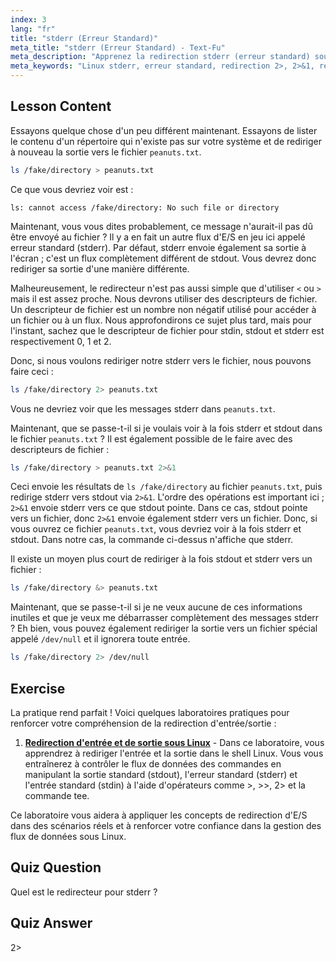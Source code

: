 ```yaml
---
index: 3
lang: "fr"
title: "stderr (Erreur Standard)"
meta_title: "stderr (Erreur Standard) - Text-Fu"
meta_description: "Apprenez la redirection stderr (erreur standard) sous Linux. Comprenez 2>, 2>&1, &> et /dev/null pour la gestion des erreurs dans Bash. Améliorez vos compétences en ligne de commande Linux !"
meta_keywords: "Linux stderr, erreur standard, redirection 2>, 2>&1, redirection &>, /dev/null, gestion des erreurs Bash, tutoriel Linux, Linux pour débutants"
---
```


## Lesson Content

Essayons quelque chose d'un peu différent maintenant. Essayons de lister le contenu d'un répertoire qui n'existe pas sur votre système et de rediriger à nouveau la sortie vers le fichier `peanuts.txt`.

```bash
ls /fake/directory > peanuts.txt
```

Ce que vous devriez voir est :

```plaintext
ls: cannot access /fake/directory: No such file or directory
```

Maintenant, vous vous dites probablement, ce message n'aurait-il pas dû être envoyé au fichier ? Il y a en fait un autre flux d'E/S en jeu ici appelé erreur standard (stderr). Par défaut, stderr envoie également sa sortie à l'écran ; c'est un flux complètement différent de stdout. Vous devrez donc rediriger sa sortie d'une manière différente.

Malheureusement, le redirecteur n'est pas aussi simple que d'utiliser `<` ou `>` mais il est assez proche. Nous devrons utiliser des descripteurs de fichier. Un descripteur de fichier est un nombre non négatif utilisé pour accéder à un fichier ou à un flux. Nous approfondirons ce sujet plus tard, mais pour l'instant, sachez que le descripteur de fichier pour stdin, stdout et stderr est respectivement 0, 1 et 2.

Donc, si nous voulons rediriger notre stderr vers le fichier, nous pouvons faire ceci :

```bash
ls /fake/directory 2> peanuts.txt
```

Vous ne devriez voir que les messages stderr dans `peanuts.txt`.

Maintenant, que se passe-t-il si je voulais voir à la fois stderr et stdout dans le fichier `peanuts.txt` ? Il est également possible de le faire avec des descripteurs de fichier :

```bash
ls /fake/directory > peanuts.txt 2>&1
```

Ceci envoie les résultats de `ls /fake/directory` au fichier `peanuts.txt`, puis redirige stderr vers stdout via `2>&1`. L'ordre des opérations est important ici ; `2>&1` envoie stderr vers ce que stdout pointe. Dans ce cas, stdout pointe vers un fichier, donc `2>&1` envoie également stderr vers un fichier. Donc, si vous ouvrez ce fichier `peanuts.txt`, vous devriez voir à la fois stderr et stdout. Dans notre cas, la commande ci-dessus n'affiche que stderr.

Il existe un moyen plus court de rediriger à la fois stdout et stderr vers un fichier :

```bash
ls /fake/directory &> peanuts.txt
```

Maintenant, que se passe-t-il si je ne veux aucune de ces informations inutiles et que je veux me débarrasser complètement des messages stderr ? Eh bien, vous pouvez également rediriger la sortie vers un fichier spécial appelé `/dev/null` et il ignorera toute entrée.

```bash
ls /fake/directory 2> /dev/null
```

## Exercise

La pratique rend parfait ! Voici quelques laboratoires pratiques pour renforcer votre compréhension de la redirection d'entrée/sortie :

1. **[Redirection d'entrée et de sortie sous Linux](https://labex.io/fr/labs/comptia-redirecting-input-and-output-in-linux-590840)** - Dans ce laboratoire, vous apprendrez à rediriger l'entrée et la sortie dans le shell Linux. Vous vous entraînerez à contrôler le flux de données des commandes en manipulant la sortie standard (stdout), l'erreur standard (stderr) et l'entrée standard (stdin) à l'aide d'opérateurs comme >, >>, 2> et la commande tee.

Ce laboratoire vous aidera à appliquer les concepts de redirection d'E/S dans des scénarios réels et à renforcer votre confiance dans la gestion des flux de données sous Linux.

## Quiz Question

Quel est le redirecteur pour stderr ?

## Quiz Answer

2>
